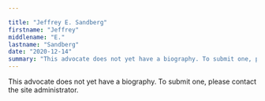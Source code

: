 ```yaml
---

title: "Jeffrey E. Sandberg"
firstname: "Jeffrey"
middlename: "E."
lastname: "Sandberg"
date: "2020-12-14"
summary: "This advocate does not yet have a biography. To submit one, please contact the site administrator."
---
```

This advocate does not yet have a biography. To submit one, please contact the site administrator.

